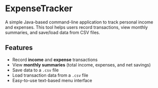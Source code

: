 # ExpenseTracker

A simple Java-based command-line application to track personal income and expenses. This tool helps users record transactions, view monthly summaries, and save/load data from CSV files.

## Features

- Record **income** and **expense** transactions
- View **monthly summaries** (total income, expenses, and net savings)
- Save data to a `.csv` file
- Load transaction data from a `.csv` file
- Easy-to-use text-based menu interface
